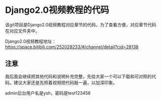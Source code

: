 # Django2.0视频教程的代码
该git项目是Django2.0视频教程对应章节的代码，为了查看方便，对应章节代码在对应文件夹中。

Django2.0视频教程地址：https://space.bilibili.com/252028233/#/channel/detail?cid=28138

## 注意
我后面会继续把其他代码和说明补充完整，先给大家一个可以下载和可对照的代码。建议大家还是先照着视频把代码敲一遍，以加深印象。

admin后台用户名是ysh，密码是test123456
